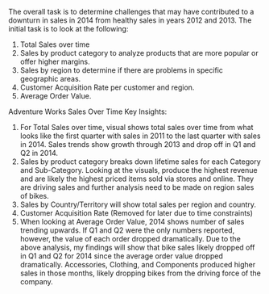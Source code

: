 The overall task is to determine challenges that may have contributed to a downturn in sales in 2014 from healthy sales in years 2012 and 2013. The initial task is to look at the following:

1.	Total Sales over time
2.	Sales by product category to analyze products that are more popular or offer higher margins.
3.	Sales by region to determine if there are problems in specific geographic areas.
4.	Customer Acquisition Rate per customer and region.
5.	Average Order Value.

Adventure Works Sales Over Time Key Insights:

1.	For Total Sales over time, visual shows total sales over time from what looks like the first quarter with sales in 2011 to the last quarter with sales in 2014. Sales trends show growth through 2013 and drop off in Q1 and Q2 in 2014.
2.	Sales by product category breaks down lifetime sales for each Category and Sub-Category. Looking at the visuals, produce the highest revenue and are likely the highest priced items sold via stores and online. They are driving sales and further analysis need to be made on region sales of bikes.
3.	Sales by Country/Territory will show total sales per region and country.
4.	Customer Acquisition Rate (Removed for later due to time constraints)
5.	When looking at Average Order Value, 2014 shows number of sales trending upwards. If Q1 and Q2 were the only numbers reported, however, the value of each order dropped dramatically. 
Due to the above analysis, my findings will show that bike sales likely dropped off in Q1 and Q2 for 2014 since the average order value dropped dramatically. Accessories, Clothing, and Components produced higher sales in those months, likely dropping bikes from the driving force of the company.


 
